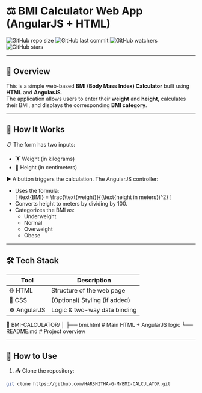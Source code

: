 # ⚖️ BMI Calculator Web App (AngularJS + HTML)

![GitHub repo size](https://img.shields.io/github/repo-size/HARSHITHA-G-M/BMI-CALCULATOR)
![GitHub last commit](https://img.shields.io/github/last-commit/HARSHITHA-G-M/BMI-CALCULATOR)
![GitHub watchers](https://img.shields.io/github/watchers/HARSHITHA-G-M/BMI-CALCULATOR?style=social)
![GitHub stars](https://img.shields.io/github/stars/HARSHITHA-G-M/BMI-CALCULATOR?style=social)

---

## 📘 Overview

This is a simple web-based **BMI (Body Mass Index) Calculator** built using **HTML** and **AngularJS**.  
The application allows users to enter their **weight** and **height**, calculates their BMI, and displays the corresponding **BMI category**.

---

## 🧠 How It Works

📋 The form has two inputs:
- 🏋️ Weight (in kilograms)
- 📏 Height (in centimeters)

▶️ A button triggers the calculation. The AngularJS controller:
- Uses the formula:  
  \[
  \text{BMI} = \frac{\text{weight}}{(\text{height in meters})^2}
  \]
- Converts height to meters by dividing by 100.
- Categorizes the BMI as:
  - Underweight
  - Normal
  - Overweight
  - Obese

---

## 🛠️ Tech Stack

| Tool        | Description                   |
|-------------|-------------------------------|
| 🌐 HTML      | Structure of the web page      |
| 🎨 CSS       | (Optional) Styling (if added)  |
| ⚙️ AngularJS | Logic & two-way data binding  |



📁 BMI-CALCULATOR/
│
├── bmi.html # Main HTML + AngularJS logic
└── README.md # Project overview


---

## 🚀 How to Use

1. 📥 Clone the repository:
```bash
git clone https://github.com/HARSHITHA-G-M/BMI-CALCULATOR.git
